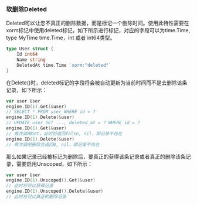 ### 软删除Deleted

Deleted可以让您不真正的删除数据，而是标记一个删除时间。使用此特性需要在xorm标记中使用deleted标记，如下所示进行标记，对应的字段可以为time.Time, type MyTime time.Time，int 或者 int64类型。

```Go
type User struct {
    Id int64
    Name string
    DeletedAt time.Time `xorm:"deleted"`
}
```

在Delete()时，deleted标记的字段将会被自动更新为当前时间而不是去删除该条记录，如下所示：

```Go
var user User
engine.ID(1).Get(&user)
// SELECT * FROM user WHERE id = ?
engine.ID(1).Delete(&user)
// UPDATE user SET ..., deleted_at = ? WHERE id = ?
engine.ID(1).Get(&user)
// 再次调用Get，此时将返回false, nil，即记录不存在
engine.ID(1).Delete(&user)
// 再次调用删除会返回0, nil，即记录不存在
```

那么如果记录已经被标记为删除后，要真正的获得该条记录或者真正的删除该条记录，需要启用Unscoped，如下所示：

```Go
var user User
engine.ID(1).Unscoped().Get(&user)
// 此时将可以获得记录
engine.ID(1).Unscoped().Delete(&user)
// 此时将可以真正的删除记录
```